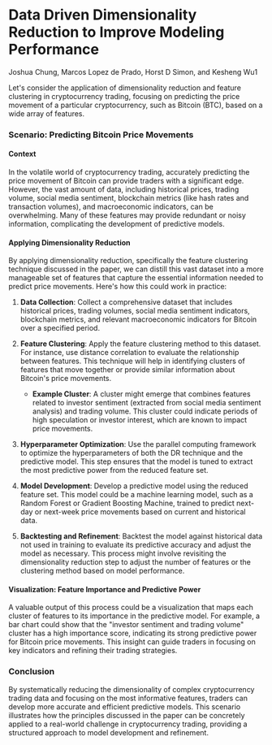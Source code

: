 # Data Driven Dimensionality Reduction to Improve Modeling Performance
Joshua Chung, Marcos Lopez de Prado, Horst D Simon, and Kesheng Wu1

Let's consider the application of dimensionality reduction and feature clustering in cryptocurrency trading, focusing on predicting the price movement of a particular cryptocurrency, such as Bitcoin (BTC), based on a wide array of features.

### Scenario: Predicting Bitcoin Price Movements

#### Context
In the volatile world of cryptocurrency trading, accurately predicting the price movement of Bitcoin can provide traders with a significant edge. However, the vast amount of data, including historical prices, trading volume, social media sentiment, blockchain metrics (like hash rates and transaction volumes), and macroeconomic indicators, can be overwhelming. Many of these features may provide redundant or noisy information, complicating the development of predictive models.

#### Applying Dimensionality Reduction
By applying dimensionality reduction, specifically the feature clustering technique discussed in the paper, we can distill this vast dataset into a more manageable set of features that capture the essential information needed to predict price movements. Here's how this could work in practice:

1. **Data Collection**: Collect a comprehensive dataset that includes historical prices, trading volumes, social media sentiment indicators, blockchain metrics, and relevant macroeconomic indicators for Bitcoin over a specified period.

2. **Feature Clustering**: Apply the feature clustering method to this dataset. For instance, use distance correlation to evaluate the relationship between features. This technique will help in identifying clusters of features that move together or provide similar information about Bitcoin's price movements.

    - **Example Cluster**: A cluster might emerge that combines features related to investor sentiment (extracted from social media sentiment analysis) and trading volume. This cluster could indicate periods of high speculation or investor interest, which are known to impact price movements.

3. **Hyperparameter Optimization**: Use the parallel computing framework to optimize the hyperparameters of both the DR technique and the predictive model. This step ensures that the model is tuned to extract the most predictive power from the reduced feature set.

4. **Model Development**: Develop a predictive model using the reduced feature set. This model could be a machine learning model, such as a Random Forest or Gradient Boosting Machine, trained to predict next-day or next-week price movements based on current and historical data.

5. **Backtesting and Refinement**: Backtest the model against historical data not used in training to evaluate its predictive accuracy and adjust the model as necessary. This process might involve revisiting the dimensionality reduction step to adjust the number of features or the clustering method based on model performance.

#### Visualization: Feature Importance and Predictive Power
A valuable output of this process could be a visualization that maps each cluster of features to its importance in the predictive model. For example, a bar chart could show that the "investor sentiment and trading volume" cluster has a high importance score, indicating its strong predictive power for Bitcoin price movements. This insight can guide traders in focusing on key indicators and refining their trading strategies.

### Conclusion
By systematically reducing the dimensionality of complex cryptocurrency trading data and focusing on the most informative features, traders can develop more accurate and efficient predictive models. This scenario illustrates how the principles discussed in the paper can be concretely applied to a real-world challenge in cryptocurrency trading, providing a structured approach to model development and refinement.

